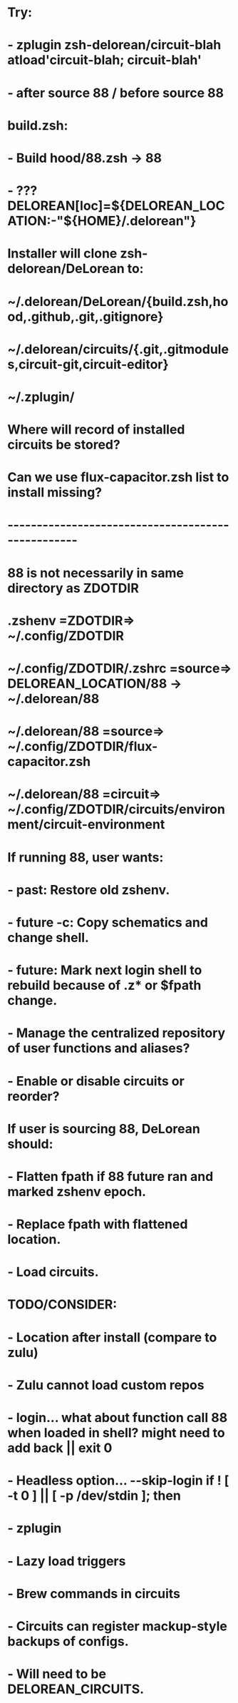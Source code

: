 # Try:
#  - zplugin zsh-delorean/circuit-blah atload'circuit-blah; circuit-blah'
#    - after source 88 / before source 88

# build.zsh:
#   - Build hood/88.zsh -> 88
#   - ??? DELOREAN[loc]=${DELOREAN_LOCATION:-"${HOME}/.delorean"}

# Installer will clone zsh-delorean/DeLorean to:
#   ~/.delorean/DeLorean/{build.zsh,hood,.github,.git,.gitignore}
#   ~/.delorean/circuits/{.git,.gitmodules,circuit-git,circuit-editor}
#   ~/.zplugin/

# Where will record of installed circuits be stored?
# Can we use flux-capacitor.zsh list to install missing?

# --------------------------------------------------

# 88 is not necessarily in same directory as ZDOTDIR
#
# .zshenv =__ZDOTDIR__=> ~/.config/ZDOTDIR
# ~/.config/ZDOTDIR/.zshrc =source=> DELOREAN_LOCATION/88 -> ~/.delorean/88
# ~/.delorean/88 =source=> ~/.config/ZDOTDIR/flux-capacitor.zsh
# ~/.delorean/88 =circuit=> ~/.config/ZDOTDIR/circuits/environment/circuit-environment

# If running 88, user wants:
#   - past: Restore old zshenv.
#   - future -c: Copy schematics and change shell.
#   - future: Mark next login shell to rebuild because of .z* or $fpath change.
#
#   - Manage the centralized repository of user functions and aliases?
#   - Enable or disable circuits or reorder?
#
# If user is sourcing 88, DeLorean should:
#   - Flatten fpath if 88 future ran and marked zshenv epoch.
#   - Replace fpath with flattened location.
#   - Load circuits.

# TODO/CONSIDER:
#   - Location after install (compare to zulu)
#     - Zulu cannot load custom repos
#   - login... what about function call 88 when loaded in shell? might need to add back || exit 0
#     - Headless option... --skip-login if ! [ -t 0 ] || [ -p /dev/stdin ]; then
#   - zplugin
#   - Lazy load triggers
#   
#   - Brew commands in circuits
#   - Circuits can register mackup-style backups of configs.
#
#   - Will need to be DELOREAN_CIRCUITS.
